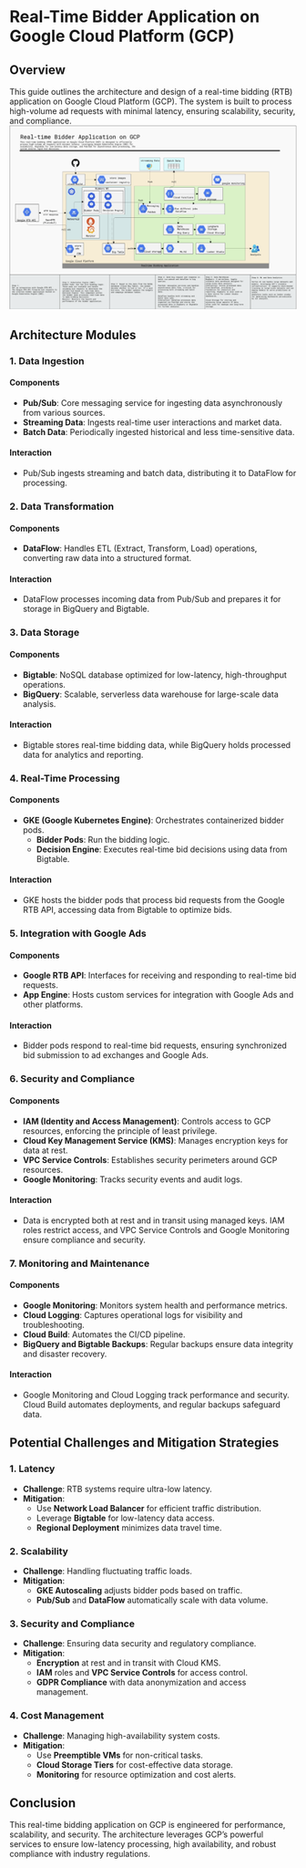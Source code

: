 # Real-Time Bidder Application on Google Cloud Platform (GCP)

## Overview

This guide outlines the architecture and design of a real-time bidding (RTB) application on Google Cloud Platform (GCP). The system is built to process high-volume ad requests with minimal latency, ensuring scalability, security, and compliance.
![Higher Architecture overview](architecture.png)

## Architecture Modules

### 1. Data Ingestion

#### **Components**
- **Pub/Sub**: Core messaging service for ingesting data asynchronously from various sources.
- **Streaming Data**: Ingests real-time user interactions and market data.
- **Batch Data**: Periodically ingested historical and less time-sensitive data.

#### **Interaction**
- Pub/Sub ingests streaming and batch data, distributing it to DataFlow for processing.

### 2. Data Transformation

#### **Components**
- **DataFlow**: Handles ETL (Extract, Transform, Load) operations, converting raw data into a structured format.

#### **Interaction**
- DataFlow processes incoming data from Pub/Sub and prepares it for storage in BigQuery and Bigtable.

### 3. Data Storage

#### **Components**
- **Bigtable**: NoSQL database optimized for low-latency, high-throughput operations.
- **BigQuery**: Scalable, serverless data warehouse for large-scale data analysis.

#### **Interaction**
- Bigtable stores real-time bidding data, while BigQuery holds processed data for analytics and reporting.

### 4. Real-Time Processing

#### **Components**
- **GKE (Google Kubernetes Engine)**: Orchestrates containerized bidder pods.
  - **Bidder Pods**: Run the bidding logic.
  - **Decision Engine**: Executes real-time bid decisions using data from Bigtable.

#### **Interaction**
- GKE hosts the bidder pods that process bid requests from the Google RTB API, accessing data from Bigtable to optimize bids.

### 5. Integration with Google Ads

#### **Components**
- **Google RTB API**: Interfaces for receiving and responding to real-time bid requests.
- **App Engine**: Hosts custom services for integration with Google Ads and other platforms.

#### **Interaction**
- Bidder pods respond to real-time bid requests, ensuring synchronized bid submission to ad exchanges and Google Ads.

### 6. Security and Compliance

#### **Components**
- **IAM (Identity and Access Management)**: Controls access to GCP resources, enforcing the principle of least privilege.
- **Cloud Key Management Service (KMS)**: Manages encryption keys for data at rest.
- **VPC Service Controls**: Establishes security perimeters around GCP resources.
- **Google Monitoring**: Tracks security events and audit logs.

#### **Interaction**
- Data is encrypted both at rest and in transit using managed keys. IAM roles restrict access, and VPC Service Controls and Google Monitoring ensure compliance and security.

### 7. Monitoring and Maintenance

#### **Components**
- **Google Monitoring**: Monitors system health and performance metrics.
- **Cloud Logging**: Captures operational logs for visibility and troubleshooting.
- **Cloud Build**: Automates the CI/CD pipeline.
- **BigQuery and Bigtable Backups**: Regular backups ensure data integrity and disaster recovery.

#### **Interaction**
- Google Monitoring and Cloud Logging track performance and security. Cloud Build automates deployments, and regular backups safeguard data.

## Potential Challenges and Mitigation Strategies

### 1. Latency
- **Challenge**: RTB systems require ultra-low latency.
- **Mitigation**:
  - Use **Network Load Balancer** for efficient traffic distribution.
  - Leverage **Bigtable** for low-latency data access.
  - **Regional Deployment** minimizes data travel time.

### 2. Scalability
- **Challenge**: Handling fluctuating traffic loads.
- **Mitigation**:
  - **GKE Autoscaling** adjusts bidder pods based on traffic.
  - **Pub/Sub** and **DataFlow** automatically scale with data volume.

### 3. Security and Compliance
- **Challenge**: Ensuring data security and regulatory compliance.
- **Mitigation**:
  - **Encryption** at rest and in transit with Cloud KMS.
  - **IAM** roles and **VPC Service Controls** for access control.
  - **GDPR Compliance** with data anonymization and access management.

### 4. Cost Management
- **Challenge**: Managing high-availability system costs.
- **Mitigation**:
  - Use **Preemptible VMs** for non-critical tasks.
  - **Cloud Storage Tiers** for cost-effective data storage.
  - **Monitoring** for resource optimization and cost alerts.

## Conclusion

This real-time bidding application on GCP is engineered for performance, scalability, and security. The architecture leverages GCP’s powerful services to ensure low-latency processing, high availability, and robust compliance with industry regulations.
